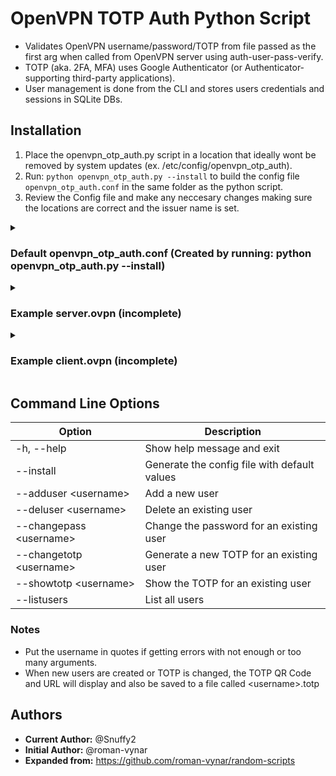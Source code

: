 # OpenVPN TOTP Auth Python Script

* Validates OpenVPN username/password/TOTP from file passed as the first arg when called from OpenVPN server using auth-user-pass-verify. 
* TOTP (aka. 2FA, MFA) uses Google Authenticator (or Authenticator-supporting third-party applications).
* User management is done from the CLI and stores users credentials and sessions in SQLite DBs.

## Installation

1. Place the openvpn_otp_auth.py script in a location that ideally wont be removed by system updates (ex. /etc/config/openvpn_otp_auth).
2. Run: `python openvpn_otp_auth.py --install` to build the config file `openvpn_otp_auth.conf` in the same folder as the python script.
3. Review the Config file and make any neccesary changes making sure the locations are correct and the issuer name is set.

<details><summary><h3>Default openvpn_otp_auth.conf (Created by running: python openvpn_otp_auth.py --install)</h3></summary>

```
[OpenVPN OTP Auth]
; set to your business name or name of your vpn
issuer = OpenVPN OTP Auth Issuer
; where the totp qr code files are saved to
totp_out_path = /etc/config/openvpn_otp_auth
; number of hours before requiring new totp if nothing else changes
session_duration = 164
user_db_file = /etc/config/openvpn_otp_auth/users.db
session_db_file = /etc/config/openvpn_otp_auth/sessions.db
```

</details>

<details><summary><h3>Example server.ovpn (incomplete)</h3></summary>

```
mode server
server xx.yy.zz.0 255.255.255.0
port 1234
proto udp4
dev tun0
topology subnet
verb 3
mute 10
log-append '/var/log/openvpn.log'
status '/var/log/openvpn-status.log'
status-version 2
persist-key
persist-tun
user openvpn
group openvpn
script-security 2
auth-user-pass-verify /etc/config/openvpn_otp_auth/openvpn_otp_auth.py via-file
auth-gen-token 0 external-auth
reneg-sec 3600
keepalive 10 60
explicit-exit-notify
client-to-client
username-as-common-name
mtu-test
push "persist-key"
push "persist-tun"
push "topology subnet"
push "route xx.yy.bb.0 255.255.255.0"
push "dhcp-option DNS xx.yy.bb.1"
push "dhcp-option DOMAIN-SEARCH vpn"
```

</details>

<details><summary><h3>Example client.ovpn (incomplete)</h3></summary>

```
client
remote vpn.server.address port
proto udp4
dev tun
verb 3
nobind
persist-key
persist-tun
remote-cert-tls server
resolv-retry 5
connect-retry-max 5
explicit-exit-notify
auth-user-pass
auth-nocache
auth-retry interact
static-challenge "Enter Authentication Code (TOTP)" 1
```

</details>

## Command Line Options

Option | Description |
-- | -- 
-h, --help | Show help message and exit
--install | Generate the config file with default values
--adduser \<username\> | Add a new user
--deluser \<username\> | Delete an existing user
--changepass \<username\> | Change the password for an existing user
--changetotp \<username\> | Generate a new TOTP for an existing user
--showtotp \<username\> | Show the TOTP for an existing user
--listusers | List all users

### Notes

* Put the username in quotes if getting errors with not enough or too many arguments. 
* When new users are created or TOTP is changed, the TOTP QR Code and URL will display and also be saved to a file called \<username\>.totp

## Authors

* **Current Author:** @Snuffy2
* **Initial Author:** @roman-vynar
* **Expanded from:** https://github.com/roman-vynar/random-scripts
